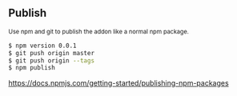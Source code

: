 ##  Publish

<small>Use npm and git to publish the addon like a normal npm package.</small>

```bash
$ npm version 0.0.1
$ git push origin master
$ git push origin --tags
$ npm publish
```

https://docs.npmjs.com/getting-started/publishing-npm-packages
